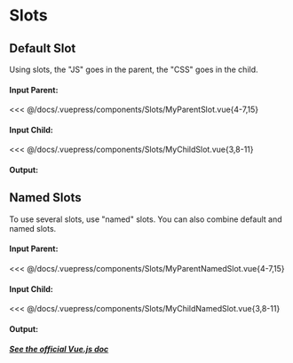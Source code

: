# Slots

## Default Slot

Using slots, the "JS" goes in the parent, the "CSS" goes in the child.

#### Input Parent:

<<< @/docs/.vuepress/components/Slots/MyParentSlot.vue{4-7,15}

#### Input Child:

<<< @/docs/.vuepress/components/Slots/MyChildSlot.vue{3,8-11}

#### Output:

<Slots-MyParentSlot />

## Named Slots

To use several slots, use "named" slots. You can also combine default and named slots.

#### Input Parent:

<<< @/docs/.vuepress/components/Slots/MyParentNamedSlot.vue{4-7,15}

#### Input Child:

<<< @/docs/.vuepress/components/Slots/MyChildNamedSlot.vue{3,8-11}

#### Output:

<Slots-MyParentNamedSlot />

##### [See the official Vue.js doc](https://vuejs.org/v2/guide/components.html#Content-Distribution-with-Slots)

